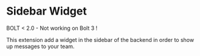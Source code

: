 Sidebar Widget
================

BOLT < 2.0 - Not working on Bolt 3 !

This extension add a widget in the sidebar of the backend in order to show up messages to your team.

